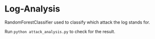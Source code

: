 # Log-Analysis
RandomForestClassifier used to classify which attack the log stands for.

Run `python attack_analysis.py` to check for the result.

